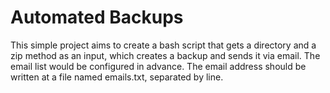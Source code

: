 # Automated Backups

This simple project aims to create a bash script that gets a directory and a zip method as an input, which creates a backup and sends it via email.
The email list would be configured in advance.
The email address should be written at a file named emails.txt, separated by line.
